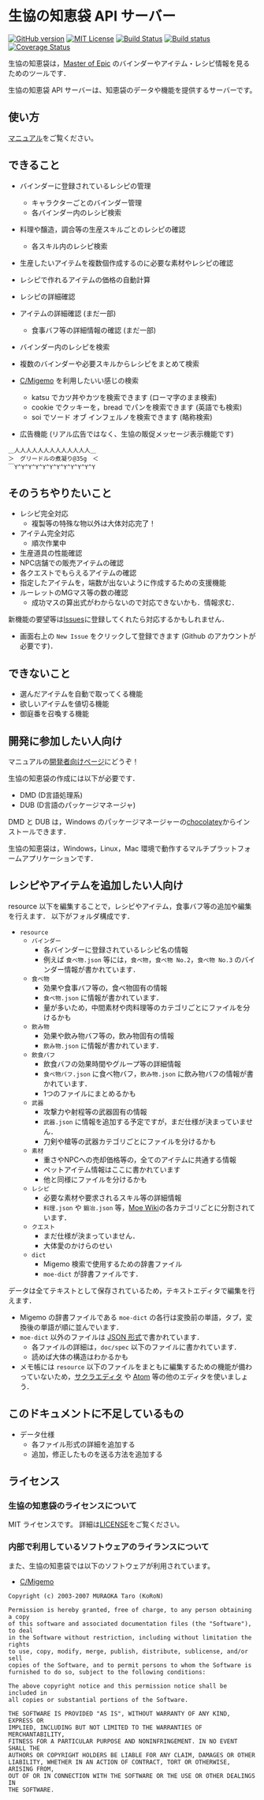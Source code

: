 # 生協の知恵袋 API サーバー

[![GitHub version](https://badge.fury.io/gh/coop-mojo%2Fmoecoop.svg)](https://badge.fury.io/gh/coop-mojo%2Fmoecoop)
[![MIT License](http://img.shields.io/badge/license-MIT-blue.svg?style=flat)](https://github.com/coop-mojo/moecoop-server/blob/master/LICENSE)
[![Build Status](https://travis-ci.org/coop-mojo/moecoop-server.svg?branch=master)](https://travis-ci.org/coop-mojo/moecoop-server)
[![Build status](https://ci.appveyor.com/api/projects/status/owubtsy92mcfxewc/branch/master?svg=true)](https://ci.appveyor.com/project/coop-mojo/moecoop-server/branch/master)
[![Coverage Status](https://coveralls.io/repos/github/coop-mojo/moecoop-server/badge.svg?branch=master)](https://coveralls.io/github/coop-mojo/moecoop-server?branch=master)

生協の知恵袋は，[Master of Epic](http://moepic.com/top.php?mid=_) のバインダーやアイテム・レシピ情報を見るためのツールです．

生協の知恵袋 API サーバーは、知恵袋のデータや機能を提供するサーバーです。

## 使い方
[マニュアル](http://docs.fukuro.coop.moe)をご覧ください。

## できること
- バインダーに登録されているレシピの管理
  - キャラクターごとのバインダー管理
  - 各バインダー内のレシピ検索
- 料理や醸造，調合等の生産スキルごとのレシピの確認
  - 各スキル内のレシピ検索
- 生産したいアイテムを複数個作成するのに必要な素材やレシピの確認
- レシピで作れるアイテムの価格の自動計算
- レシピの詳細確認
- アイテムの詳細確認 (まだ一部)
  - 食事バフ等の詳細情報の確認 (まだ一部)
- バインダー内のレシピを検索
- 複数のバインダーや必要スキルからレシピをまとめて検索

- [C/Migemo](http://www.kaoriya.net/software/cmigemo/) を利用したいい感じの検索
  - katsu でカツ丼やカツを検索できます (ローマ字のまま検索)
  - cookie でクッキーを，bread でパンを検索できます (英語でも検索)
  - soi でソード オブ インフェルノを検索できます (略称検索)

- 広告機能 (リアル広告ではなく、生協の販促メッセージ表示機能です)
```
＿人人人人人人人人人人人人人＿
＞　グリードルの煮凝り@35g　＜
￣Y^Y^Y^Y^Y^Y^Y^Y^Y^Y^Y^Y
```

## そのうちやりたいこと

- レシピ完全対応
  - 複製等の特殊な物以外は大体対応完了！
- アイテム完全対応
  - 順次作業中
- 生産道具の性能確認
- NPC店舗での販売アイテムの確認
- 各クエストでもらえるアイテムの確認
- 指定したアイテムを，端数が出ないように作成するための支援機能
- ルーレットのMGマス等の数の確認
  - 成功マスの算出式がわからないので対応できないかも．情報求む．

新機能の要望等は[Issues](https://github.com/coop-mojo/moecoop/issues)に登録してくれたら対応するかもしれません．
- 画面右上の `New Issue` をクリックして登録できます (Github のアカウントが必要です)．

## できないこと

- 選んだアイテムを自動で取ってくる機能
- 欲しいアイテムを値切る機能
- 御庭番を召喚する機能

## 開発に参加したい人向け

マニュアルの[開発者向けページ](http://docs.fukuro.coop.moe/ja/latest/devel.html)にどうぞ！

生協の知恵袋の作成には以下が必要です．

- DMD (D言語処理系)
- DUB (D言語のパッケージマネージャ)

DMD と DUB は，Windows のパッケージマネージャーの[chocolatey](https://chocolatey.org)からインストールできます．

生協の知恵袋は，Windows，Linux，Mac 環境で動作するマルチプラットフォームアプリケーションです．

## レシピやアイテムを追加したい人向け

resource 以下を編集することで，レシピやアイテム，食事バフ等の追加や編集を行えます．
以下がフォルダ構成です．

- `resource`
  - `バインダー`
    - 各バインダーに登録されているレシピ名の情報
    - 例えば `食べ物.json` 等には，`食べ物`，`食べ物 No.2`，`食べ物 No.3` のバインダー情報が書かれています．
  - `食べ物`
    - 効果や食事バフ等の，食べ物固有の情報
    - `食べ物.json` に情報が書かれています．
    - 量が多いため，中間素材や肉料理等のカテゴリごとにファイルを分けるかも
  - `飲み物`
    - 効果や飲み物バフ等の，飲み物固有の情報
    - `飲み物.json` に情報が書かれています．
  - `飲食バフ`
    - 飲食バフの効果時間やグループ等の詳細情報
    - `食べ物バフ.json` に食べ物バフ，`飲み物.json` に飲み物バフの情報が書かれています．
    - 1つのファイルにまとめるかも
  - `武器`
    - 攻撃力や射程等の武器固有の情報
    - `武器.json` に情報を追加する予定ですが，まだ仕様が決まっていません．
    - 刀剣や槍等の武器カテゴリごとにファイルを分けるかも
  - `素材`
    - 重さやNPCへの売却価格等の，全てのアイテムに共通する情報
    - ペットアイテム情報はここに書かれています
    - 他と同様にファイルを分けるかも
  - `レシピ`
    - 必要な素材や要求されるスキル等の詳細情報
    - `料理.json` や `鍛冶.json` 等，[Moe Wiki](http://moeread.usamimi.info/index.php?MoE%20Wiki%20-%20Master%20of%20Epic)の各カテゴリごとに分割されています．
  - `クエスト`
    - まだ仕様が決まっていません．
    - 大体愛のかけらのせい
  - `dict`
    - Migemo 検索で使用するための辞書ファイル
    - `moe-dict` が辞書ファイルです．

データは全てテキストとして保存されているため，テキストエディタで編集を行えます．
- Migemo の辞書ファイルである `moe-dict` の各行は変換前の単語，タブ，変換後の単語が順に並んでいます．
- `moe-dict` 以外のファイルは [JSON 形式](https://ja.wikipedia.org/wiki/JavaScript_Object_Notation)で書かれています．
  - 各ファイルの詳細は，`doc/spec` 以下のファイルに書かれています．
  - 読めば大体の構造はわかるかも
- メモ帳には `resource` 以下のファイルをまともに編集するための機能が備わっていないため，[サクラエディタ](http://sakura-editor.sourceforge.net) や [Atom](https://atom.io) 等の他のエディタを使いましょう．

## このドキュメントに不足しているもの

- データ仕様
  - 各ファイル形式の詳細を追加する
  - 追加，修正したものを送る方法を追加する

## ライセンス
### 生協の知恵袋のライセンスについて
MIT ライセンスです。 詳細は[LICENSE](LICENSE)をご覧ください。

### 内部で利用しているソフトウェアのライランスについて
また、生協の知恵袋では以下のソフトウェアが利用されています。

- [C/Migemo](https://www.kaoriya.net/software/cmigemo/)
```
Copyright (c) 2003-2007 MURAOKA Taro (KoRoN)

Permission is hereby granted, free of charge, to any person obtaining a copy
of this software and associated documentation files (the "Software"), to deal
in the Software without restriction, including without limitation the rights
to use, copy, modify, merge, publish, distribute, sublicense, and/or sell
copies of the Software, and to permit persons to whom the Software is
furnished to do so, subject to the following conditions:

The above copyright notice and this permission notice shall be included in
all copies or substantial portions of the Software.

THE SOFTWARE IS PROVIDED "AS IS", WITHOUT WARRANTY OF ANY KIND, EXPRESS OR
IMPLIED, INCLUDING BUT NOT LIMITED TO THE WARRANTIES OF MERCHANTABILITY,
FITNESS FOR A PARTICULAR PURPOSE AND NONINFRINGEMENT. IN NO EVENT SHALL THE
AUTHORS OR COPYRIGHT HOLDERS BE LIABLE FOR ANY CLAIM, DAMAGES OR OTHER
LIABILITY, WHETHER IN AN ACTION OF CONTRACT, TORT OR OTHERWISE, ARISING FROM,
OUT OF OR IN CONNECTION WITH THE SOFTWARE OR THE USE OR OTHER DEALINGS IN
THE SOFTWARE.
```
